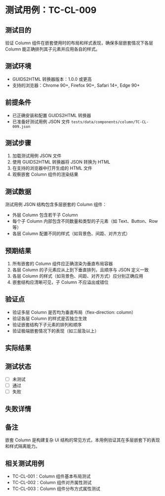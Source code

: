 # 测试用例：TC-CL-009

## 测试目的

验证 Column 组件在嵌套使用时的布局和样式表现，确保多层嵌套情况下各层 Column 能正确排列其子元素并应用各自的样式。

## 测试环境

- GUIDS2HTML 转换器版本：1.0.0 或更高
- 支持的浏览器：Chrome 90+, Firefox 90+, Safari 14+, Edge 90+

## 前提条件

- 已正确安装和配置 GUIDS2HTML 转换器
- 已准备好测试用例 JSON 文件 `tests/data/components/column/TC-CL-009.json`

## 测试步骤

1. 加载测试用例 JSON 文件
2. 使用 GUIDS2HTML 转换器将 JSON 转换为 HTML
3. 在支持的浏览器中打开生成的 HTML 文件
4. 观察嵌套 Column 组件的渲染结果

## 测试数据

测试用例 JSON 结构包含多层嵌套的 Column 组件：

- 外层 Column 包含若干子 Column
- 每个子 Column 内部包含不同数量和类型的子元素（如 Text、Button、Row 等）
- 各层 Column 配置不同的样式（如背景色、间距、对齐方式）

## 预期结果

1. 所有嵌套的 Column 组件应正确渲染为垂直布局容器
2. 各层 Column 的子元素应从上到下垂直排列，且顺序与 JSON 定义一致
3. 各层 Column 的样式（如背景色、间距、对齐方式）应分别正确应用
4. 嵌套结构应清晰可见，子 Column 不应溢出或错位

## 验证点

- 验证多层 Column 是否均为垂直布局（flex-direction: column）
- 验证各层 Column 的样式是否独立生效
- 验证嵌套结构下子元素的排列和顺序
- 验证极端嵌套情况下的表现（如三层及以上）

## 实际结果

<!-- 测试后填写 -->

## 测试状态

- [ ] 未测试
- [ ] 通过
- [ ] 失败

## 失败详情

<!-- 如果测试失败，在此处填写失败原因 -->

## 备注

嵌套 Column 是构建复杂 UI 结构的常见方式，本用例验证其在多层嵌套下的表现和样式隔离能力。

## 相关测试用例

- TC-CL-001：Column 组件基本布局测试
- TC-CL-002：Column 组件对齐属性测试
- TC-CL-003：Column 组件分布方式属性测试
